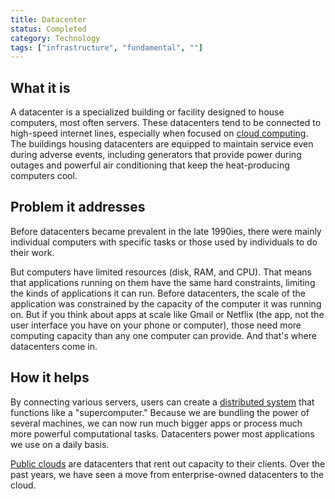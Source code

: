 ```yaml
---
title: Datacenter
status: Completed
category: Technology
tags: ["infrastructure", "fundamental", ""]
---
```


## What it is

A datacenter is a specialized building or facility designed to house computers, most often servers. 
These datacenters tend to be connected to high-speed internet lines, especially when focused on [cloud computing](/cloud-computing/). 
The buildings housing datacenters are equipped to maintain service even during adverse events, including generators that provide power during outages and powerful air conditioning that keep the heat-producing computers cool. 

## Problem it addresses

Before datacenters became prevalent in the late 1990ies, there were mainly individual computers with specific tasks or those used by individuals to do their work.

But computers have limited resources (disk, RAM, and CPU). 
That means that applications running on them have the same hard constraints, limiting the kinds of applications it can run.
Before datacenters, the scale of the application was constrained by the capacity of the computer it was running on. 
But if you think about apps at scale like Gmail or Netflix (the app, not the user interface you have on your phone or computer), those need more computing capacity than any one computer can provide. 
And that's where datacenters come in. 

## How it helps

By connecting various servers, users can create a [distributed system](/distributed-systems/) that functions like a "supercomputer." 
Because we are bundling the power of several machines, we can now run much bigger apps or process much more powerful computational tasks.
Datacenters power most applications we use on a daily basis. 

[Public clouds](/cloud-computing/) are datacenters that rent out capacity to their clients. 
Over the past years, we have seen a move from enterprise-owned datacenters to the cloud. 
